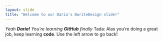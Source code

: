 ```yaml
---
layout: slide
title: "Welcome to our Daria's DwriteDesign slide!"
---
```

*Yeah **Daria!** You’re learning **GitHub** finally* Tada:
Alas you’re doing a great job, keep learning __code__. 
Use the left arrow to go back!
